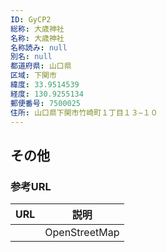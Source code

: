 ```yaml
---
ID: GyCP2
総称: 大歳神社
名称: 大歳神社
名称読み: null
別名: null
都道府県: 山口県
区域: 下関市
緯度: 33.9514539
経度: 130.9255134
郵便番号: 7500025
住所: 山口県下関市竹崎町１丁目１３−１０
---
```


## その他

### 参考URL

| URL | 説明          |
| --- | ------------- |
|     | OpenStreetMap |
